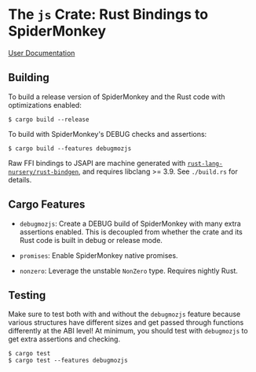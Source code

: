 # The `js` Crate: Rust Bindings to SpiderMonkey

[User Documentation](http://doc.servo.org/mozjs/)

## Building

To build a release version of SpiderMonkey and the Rust code with optimizations
enabled:

```
$ cargo build --release
```

To build with SpiderMonkey's DEBUG checks and assertions:

```
$ cargo build --features debugmozjs
```

Raw FFI bindings to JSAPI are machine generated with
[`rust-lang-nursery/rust-bindgen`][bindgen], and requires libclang >= 3.9. See
`./build.rs` for details.

[bindgen]: https://github.com/rust-lang-nursery/rust-bindgen

## Cargo Features

* `debugmozjs`: Create a DEBUG build of SpiderMonkey with many extra assertions
  enabled. This is decoupled from whether the crate and its Rust code is built
  in debug or release mode.

* `promises`: Enable SpiderMonkey native promises.

* `nonzero`: Leverage the unstable `NonZero` type. Requires nightly Rust.

## Testing

Make sure to test both with and without the `debugmozjs` feature because various
structures have different sizes and get passed through functions differently at
the ABI level! At minimum, you should test with `debugmozjs` to get extra
assertions and checking.

```
$ cargo test
$ cargo test --features debugmozjs
```
